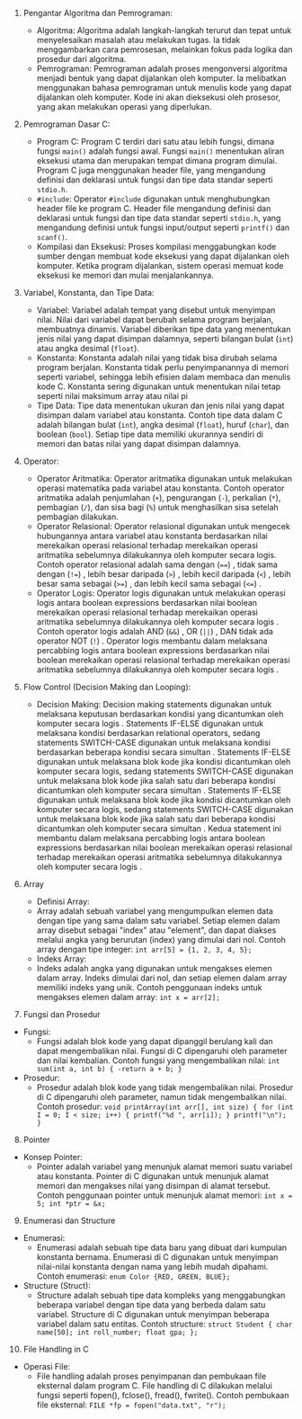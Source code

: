 
1. Pengantar Algoritma dan Pemrograman:
   - Algoritma: Algoritma adalah langkah-langkah terurut dan tepat untuk menyelesaikan masalah atau melakukan tugas. Ia tidak menggambarkan cara pemrosesan, melainkan fokus pada logika dan prosedur dari algoritma.
   - Pemrograman: Pemrograman adalah proses mengonversi algoritma menjadi bentuk yang dapat dijalankan oleh komputer. Ia melibatkan menggunakan bahasa pemrograman untuk menulis kode yang dapat dijalankan oleh komputer. Kode ini akan dieksekusi oleh prosesor, yang akan melakukan operasi yang diperlukan.

2. Pemrograman Dasar C:
   - Program C: Program C terdiri dari satu atau lebih fungsi, dimana fungsi `main()` adalah fungsi awal. Fungsi `main()` menentukan aliran eksekusi utama dan merupakan tempat dimana program dimulai. Program C juga menggunakan header file, yang mengandung definisi dan deklarasi untuk fungsi dan tipe data standar seperti `stdio.h`.
   - `#include`: Operator `#include` digunakan untuk menghubungkan header file ke program C. Header file mengandung definisi dan deklarasi untuk fungsi dan tipe data standar seperti `stdio.h`, yang mengandung definisi untuk fungsi input/output seperti `printf()` dan `scanf()`.
   - Kompilasi dan Eksekusi: Proses kompilasi menggabungkan kode sumber dengan membuat kode eksekusi yang dapat dijalankan oleh komputer. Ketika program dijalankan, sistem operasi memuat kode eksekusi ke memori dan mulai menjalankannya.

3. Variabel, Konstanta, dan Tipe Data:
   - Variabel: Variabel adalah tempat yang disebut untuk menyimpan nilai. Nilai dari variabel dapat berubah selama program berjalan, membuatnya dinamis. Variabel diberikan tipe data yang menentukan jenis nilai yang dapat disimpan dalamnya, seperti bilangan bulat (`int`) atau angka desimal (`float`).
   - Konstanta: Konstanta adalah nilai yang tidak bisa dirubah selama program berjalan. Konstanta tidak perlu penyimpanannya di memori seperti variabel, sehingga lebih efisien dalam membaca dan menulis kode C. Konstanta sering digunakan untuk menentukan nilai tetap seperti nilai maksimum array atau nilai pi 
   - Tipe Data: Tipe data menentukan ukuran dan jenis nilai yang dapat disimpan dalam variabel atau konstanta. Contoh tipe data dalam C adalah bilangan bulat (`int`), angka desimal (`float`), huruf (`char`), dan boolean (`bool`). Setiap tipe data memiliki ukurannya sendiri di memori dan batas nilai yang dapat disimpan dalamnya.

4. Operator:
   - Operator Aritmatika: Operator aritmatika digunakan untuk melakukan operasi matematika pada variabel atau konstanta. Contoh operator aritmatika adalah penjumlahan (`+`), pengurangan (`-`), perkalian (`*`), pembagian (`/`), dan sisa bagi (`%`) untuk menghasilkan sisa setelah pembagian dilakukan.
   - Operator Relasional: Operator relasional digunakan untuk mengecek hubungannya antara variabel atau konstanta berdasarkan nilai merekaikan operasi relasional terhadap merekaikan operasi aritmatika sebelumnya dilakukannya oleh komputer secara logis. Contoh operator relasional adalah sama dengan (`==`) , tidak sama dengan (`!=`) , lebih besar daripada (`>`) , lebih kecil daripada (`<`) , lebih besar sama sebagai (`>=`) , dan lebih kecil sama sebagai (`<=`) .
   - Operator Logis: Operator logis digunakan untuk melakukan operasi logis antara boolean expressions berdasarkan nilai boolean merekaikan operasi relasional terhadap merekaikan operasi aritmatika sebelumnya dilakukannya oleh komputer secara logis . Contoh operator logis adalah AND (`&&`) , OR (`||`) , DAN tidak ada operator NOT (`!`) . Operator logis membantu dalam melaksana percabbing logis antara boolean expressions berdasarkan nilai boolean merekaikan operasi relasional terhadap merekaikan operasi aritmatika sebelumnya dilakukannya oleh komputer secara logis .

5. Flow Control (Decision Making dan Looping):
   - Decision Making: Decision making statements digunakan untuk melaksana keputusan berdasarkan kondisi yang dicantumkan oleh komputer secara logis . Statements IF-ELSE digunakan untuk melaksana kondisi berdasarkan relational operators, sedang statements SWITCH-CASE digunakan untuk melaksana kondisi berdasarkan beberapa kondisi secara simultan . Statements IF-ELSE digunakan untuk melaksana blok kode jika kondisi dicantumkan oleh komputer secara logis, sedang statements SWITCH-CASE digunakan untuk melaksana blok kode jika salah satu dari beberapa kondisi dicantumkan oleh komputer secara simultan . Statements IF-ELSE digunakan untuk melaksana blok kode jika kondisi dicantumkan oleh komputer secara logis, sedang statements SWITCH-CASE digunakan untuk melaksana blok kode jika salah satu dari beberapa kondisi dicantumkan oleh komputer secara simultan . Kedua statement ini membantu dalam melaksana percabbing logis antara boolean expressions berdasarkan nilai boolean merekaikan operasi relasional terhadap merekaikan operasi aritmatika sebelumnya dilakukannya oleh komputer secara logis .
6. Array
   - Definisi Array:
   - Array adalah sebuah variabel yang mengumpulkan elemen data dengan tipe yang sama dalam satu variabel. Setiap elemen dalam array disebut sebagai "index" atau "element", dan dapat diakses melalui angka yang berurutan (index) yang dimulai dari nol. Contoh array dengan tipe integer: `int arr[5] = {1, 2, 3, 4, 5};`
   - Indeks Array:
   - Indeks adalah angka yang digunakan untuk mengakses elemen dalam array. Indeks dimulai dari nol, dan setiap elemen dalam array memiliki indeks yang unik. Contoh penggunaan indeks untuk mengakses elemen dalam array: `int x = arr[2];`

7. Fungsi dan Prosedur
- Fungsi:
   - Fungsi adalah blok kode yang dapat dipanggil berulang kali dan dapat mengembalikan nilai. Fungsi di C dipengaruhi oleh parameter dan nilai kembalian. Contoh fungsi yang mengembalikan nilai: `int sum(int a, int b) { -return a + b; }`
- Prosedur:
  - Prosedur adalah blok kode yang tidak mengembalikan nilai. Prosedur di C dipengaruhi oleh parameter, namun tidak mengembalikan nilai. Contoh prosedur: `void printArray(int arr[], int size) { for (int I = 0; I < size; i++) { printf("%d ", arr[i]); } printf("\n"); }`

8. Pointer
- Konsep Pointer:
   - Pointer adalah variabel yang menunjuk alamat memori suatu variabel atau konstanta. Pointer di C digunakan untuk menunjuk alamat memori dan mengakses nilai yang disimpan di alamat tersebut. Contoh penggunaan pointer untuk menunjuk alamat memori: `int x = 5; int *ptr = &x;`

9. Enumerasi dan Structure
- Enumerasi:
   - Enumerasi adalah sebuah tipe data baru yang dibuat dari kumpulan konstanta bernama. Enumerasi di C digunakan untuk menyimpan nilai-nilai konstanta dengan nama yang lebih mudah dipahami. Contoh enumerasi: `enum Color {RED, GREEN, BLUE};`
- Structure (Struct):
   - Structure adalah sebuah tipe data kompleks yang menggabungkan beberapa variabel dengan tipe data yang berbeda dalam satu variabel. Structure di C digunakan untuk menyimpan beberapa variabel dalam satu entitas. Contoh structure: `struct Student { char name[50]; int roll_number; float gpa; };`

10. File Handling in C
- Operasi File:
   - File handling adalah proses penyimpanan dan pembukaan file eksternal dalam program C. File handling di C dilakukan melalui fungsi seperti fopen(), fclose(), fread(), fwrite(). Contoh pembukaan file eksternal: `FILE *fp = fopen("data.txt", "r");`
